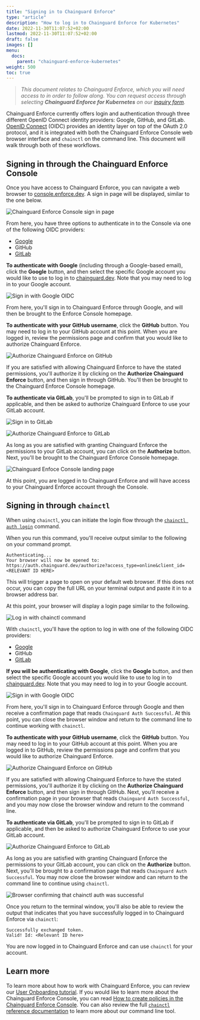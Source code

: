 ```yaml
---
title: "Signing in to Chainguard Enforce"
type: "article"
description: "How to log in to Chainguard Enforce for Kubernetes"
date: 2022-11-30T11:07:52+02:00
lastmod: 2022-11-30T11:07:52+02:00
draft: false
images: []
menu:
  docs:
    parent: "chainguard-enforce-kubernetes"
weight: 500
toc: true
---
```


> _This document relates to Chainguard Enforce, which you will need access to in order to follow along. You can request access through selecting **Chainguard Enforce for Kubernetes** on our [inquiry form](https://www.chainguard.dev/get-demo?utm_source=docs)._

Chainguard Enforce currently offers login and authentication through three different OpenID Connect identity providers: Google, GitHub, and GitLab. [OpenID Connect](https://openid.net/connect/) (OIDC) provides an identity layer on top of the OAuth 2.0 protocol, and it is integrated with both the Chainguard Enforce Console web browser interface and `chainctl` on the command line. This document will walk through both of these workflows.

## Signing in through the Chainguard Enforce Console

Once you have access to Chainguard Enforce, you can navigate a web browser to [console.enforce.dev](https://console.enforce.dev). A sign in page will be displayed, similar to the one below. 

![Chainguard Enforce Console sign in page](console-sign-in.png)

From here, you have three options to authenticate in to the Console via one of the following OIDC providers: 

* [Google](https://developers.google.com/identity/openid-connect/openid-connect)
* GitHub
* [GitLab](https://docs.gitlab.com/ee/integration/openid_connect_provider.html)

**To authenticate with Google** (including through a Google-based email), click the **Google** button, and then select the specific Google account you would like to use to log in to [chainguard.dev](https://chainguard.dev). Note that you may need to log in to your Google account. 

![Sign in with Google OIDC](sign-in-with-google.png)

From here, you'll sign in to Chainguard Enforce through Google, and will then be brought to the Enforce Console homepage. 

**To authenticate with your GitHub username**, click the **GitHub** button. You may need to log in to your GitHub account at this point. When you are logged in, review the permissions page and confirm that you would like to authorize Chainguard Enforce.

![Authorize Chainguard Enforce on GitHub](sign-in-with-github.png)

If you are satisfied with allowing Chainguard Enforce to have the stated permissions, you'll authorize it by clicking on the **Authorize Chainguard Enforce** button, and then sign in through GitHub. You'll then be brought to the Chainguard Enforce Console homepage.

**To authenticate via GitLab**, you'll be prompted to sign in to GitLab if applicable, and then be asked to authorize Chainguard Enforce to use your GitLab account. 

![Sign in to GitLab](sign-in-with-gitlab.jpg)

![Authorize Chainguard Enforce to GitLab](authorize-chainguard-enforce-gitlab.png)

As long as you are satisfied with granting Chainguard Enforce the permissions to your GitLab account, you can click on the **Authorize** button. Next, you'll be brought to the Chainguard Enforce Console homepage.

![Chainguard Enfoce Console landing page](chainguard-enforce-console-landing-page.png)

At this point, you are logged in to Chainguard Enforce and will have access to your Chainguard Enforce account through the Console. 

## Signing in through `chainctl`

When using `chainctl`, you can initiate the login flow through the [`chainctl auth login`](https://edu.chainguard.dev/chainguard/chainguard-enforce/chainctl-docs/chainctl_auth_login/) command. 

When you run this command, you'll receive output similar to the following on your command prompt.

```
Authenticating...
Your browser will now be opened to:
https://auth.chainguard.dev/authorize?access_type=online&client_id=<RELEVANT ID HERE>
```

This will trigger a page to open on your default web browser. If this does not occur, you can copy the full URL on your terminal output and paste it in to a browser address bar.

At this point, your browser will display a login page similar to the following. 

![Log in with chainctl command](log-in-with-chainctl.png)

With `chainctl`, you'll have the option to log in with one of the following OIDC providers: 

* [Google](https://developers.google.com/identity/openid-connect/openid-connect)
* GitHub
* [GitLab](https://docs.gitlab.com/ee/integration/openid_connect_provider.html)

**If you will be authenticating with Google**, click the **Google** button, and then select the specific Google account you would like to use to log in to [chainguard.dev](https://chainguard.dev). Note that you may need to log in to your Google account. 

![Sign in with Google OIDC](sign-in-with-google.png)

From here, you'll sign in to Chainguard Enforce through Google and then receive a confirmation page that reads `Chainguard Auth Successful`. At this point, you can close the browser window and return to the command line to continue working with `chainctl`. 

**To authenticate with your GitHub username**, click the **GitHub** button. You may need to log in to your GitHub account at this point. When you are logged in to GitHub, review the permissions page and confirm that you would like to authorize Chainguard Enforce.

![Authorize Chainguard Enforce on GitHub](sign-in-with-github.png)

If you are satisfied with allowing Chainguard Enforce to have the stated permissions, you'll authorize it by clicking on the **Authorize Chainguard Enforce** button, and then sign in through GitHub. Next, you'll receive a confirmation page in your browser that reads `Chainguard Auth Successful`, and you may now close the browser window and return to the command line. 

**To authenticate via GitLab**, you'll be prompted to sign in to GitLab if applicable, and then be asked to authorize Chainguard Enforce to use your GitLab account. 

![Authorize Chainguard Enforce to GitLab](authorize-chainguard-enforce-gitlab.png)

As long as you are satisfied with granting Chainguard Enforce the permissions to your GitLab account, you can click on the **Authorize** button. Next, you'll be brought to a confirmation page that reads `Chainguard Auth Successful`. You may now close the browser window and can return to the command line to continue using `chainctl`.

![Browser confirming that chainctl auth was successful](chainctl-auth-successful.png)

Once you return to the terminal window, you'll also be able to review the output that indicates that you have successfully logged in to Chainguard Enforce via `chainctl`:

```
Successfully exchanged token.
Valid! Id: <Relevant ID here>
```

You are now logged in to Chainguard Enforce and can use `chainctl` for your account. 

## Learn more

To learn more about how to work with Chainguard Enforce, you can review our [User Onboarding tutorial](../chainguard-enforce-user-onboarding). If you would like to learn more about the Chainguard Enforce Console, you can read [How to create policies in the Chainguard Enforce Console](../chainguard-policies-ui/). You can also review the full [`chainctl` reference documentation](https://edu.chainguard.dev/chainguard/chainguard-enforce/chainctl-docs/chainctl/) to learn more about our command line tool. 